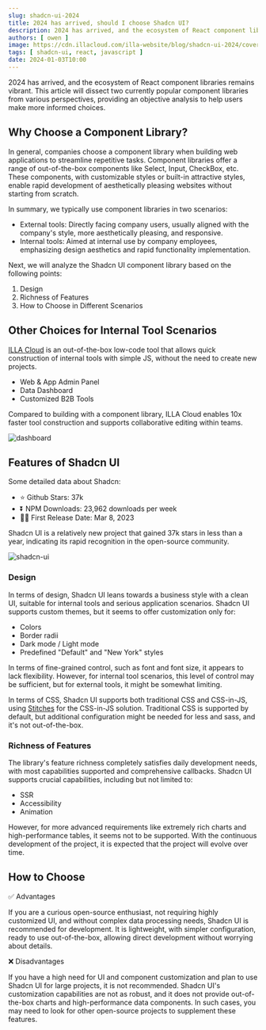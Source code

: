 ```yaml
---
slug: shadcn-ui-2024
title: 2024 has arrived, should I choose Shadcn UI?
description: 2024 has arrived, and the ecosystem of React component libraries remains vibrant. This article will dissect two currently popular component libraries from various perspectives, providing an objective analysis to help users make more informed choices.
authors: [ owen ]
image: https://cdn.illacloud.com/illa-website/blog/shadcn-ui-2024/cover.png
tags: [ shadcn-ui, react, javascript ]
date: 2024-01-03T10:00
---
```



2024 has arrived, and the ecosystem of React component libraries remains vibrant. This article will dissect two currently popular component libraries from various perspectives, providing an objective analysis to help users make more informed choices.

## Why Choose a Component Library?

In general, companies choose a component library when building web applications to streamline repetitive tasks. Component libraries offer a range of out-of-the-box components like Select, Input, CheckBox, etc. These components, with customizable styles or built-in attractive styles, enable rapid development of aesthetically pleasing websites without starting from scratch.

In summary, we typically use component libraries in two scenarios:

- External tools: Directly facing company users, usually aligned with the company's style, more aesthetically pleasing, and responsive.
- Internal tools: Aimed at internal use by company employees, emphasizing design aesthetics and rapid functionality implementation.

Next, we will analyze the Shadcn UI component library based on the following points:

1. Design
2. Richness of Features
3. How to Choose in Different Scenarios

## Other Choices for Internal Tool Scenarios

[ILLA Cloud](https://illacloud.com/) is an out-of-the-box low-code tool that allows quick construction of internal tools with simple JS, without the need to create new projects.

- Web & App Admin Panel
- Data Dashboard
- Customized B2B Tools

Compared to building with a component library, ILLA Cloud enables 10x faster tool construction and supports collaborative editing within teams.

![dashboard](https://cdn.illacloud.com/illa-website/blog/shadcn-ui-2024/dashboard.png)

## Features of Shadcn UI

Some detailed data about Shadcn:

- ⭐ Github Stars: 37k
- ⏬ NPM Downloads: 23,962 downloads per week
- 💪🏼 First Release Date: Mar 8, 2023

Shadcn UI is a relatively new project that gained 37k stars in less than a year, indicating its rapid recognition in the open-source community.

![shadcn-ui](https://cdn.illacloud.com/illa-website/blog/shadcn-ui-2024/shadcn-ui.png)

### Design

In terms of design, Shadcn UI leans towards a business style with a clean UI, suitable for internal tools and serious application scenarios. Shadcn UI supports custom themes, but it seems to offer customization only for:

- Colors
- Border radii
- Dark mode / Light mode
- Predefined "Default" and "New York" styles

In terms of fine-grained control, such as font and font size, it appears to lack flexibility. However, for internal tool scenarios, this level of control may be sufficient, but for external tools, it might be somewhat limiting.

In terms of CSS, Shadcn UI supports both traditional CSS and CSS-in-JS, using [Stitches](https://stitches.dev/) for the CSS-in-JS solution. Traditional CSS is supported by default, but additional configuration might be needed for less and sass, and it's not out-of-the-box.

### Richness of Features

The library's feature richness completely satisfies daily development needs, with most capabilities supported and comprehensive callbacks. Shadcn UI supports crucial capabilities, including but not limited to:

- SSR
- Accessibility
- Animation

However, for more advanced requirements like extremely rich charts and high-performance tables, it seems not to be supported. With the continuous development of the project, it is expected that the project will evolve over time.

## How to Choose

✅ Advantages

If you are a curious open-source enthusiast, not requiring highly customized UI, and without complex data processing needs, Shadcn UI is recommended for development. It is lightweight, with simpler configuration, ready to use out-of-the-box, allowing direct development without worrying about details.

❌ Disadvantages

If you have a high need for UI and component customization and plan to use Shadcn UI for large projects, it is not recommended. Shadcn UI's customization capabilities are not as robust, and it does not provide out-of-the-box charts and high-performance data components. In such cases, you may need to look for other open-source projects to supplement these features.
